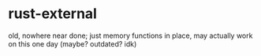 # rust-external
old, nowhere near done; just memory functions in place, may actually work on this one day (maybe? outdated? idk)
